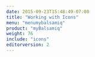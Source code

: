 ```yaml
---
date: 2015-09-23T15:48:49-07:00
title: "Working with Icons"
menu: "menumybalsamiq"
product: "myBalsamiq"
weight: 76
include: "icons"
editorversion: 2
---
```

